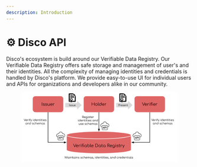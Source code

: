 ```yaml
---
description: Introduction
---
```


# ⚙ Disco API

Disco's ecosystem is build around our Verifiable Data Registry.  Our Verifiable Data Registry offers safe storage and management of user's and their identities.  All the complexity of managing identities and credentials is handled by Disco's platform.  We provide easy-to-use UI for individual users and APIs for organizations and developers alike in our community.&#x20;

<figure><img src="../../.gitbook/assets/Disco Ecosystem - light mode (2).png" alt=""><figcaption></figcaption></figure>
